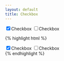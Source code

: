 ```yaml
---
layout: default
title: Checkbox
---
```


<div class="dp__checkbox">
    <label><input type="checkbox" name="checkbox" checked="checked" />Checkbox</label>
    <label><input type="checkbox" name="checkbox"/>Checkbox</label>    
</div>


{% highlight html %}
<div class="dp__checkbox">
    <label><input type="checkbox" name="checkbox" checked="checked" />Checkbox</label>
    <label><input type="checkbox" name="checkbox"/>Checkbox</label>    
</div>
{% endhighlight %}